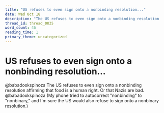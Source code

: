 ```yaml
---
title: "US refuses to even sign onto a nonbinding resolution..."
date: Wed Oct 18
description: "The US refuses to even sign onto a nonbinding resolution affirming that food is a human right. Or that Nazis are bad."
thread_id: thread_0035
word_count: 46
reading_time: 1
primary_theme: uncategorized
---
```


# US refuses to even sign onto a nonbinding resolution...

@babadookspinoza The US refuses to even sign onto a nonbinding resolution affirming that food is a human right. Or that Nazis are bad. @babadookspinoza (My phone tried to autocorrect "nonbinding" to "nonbinary," and I'm sure the US would also refuse to sign onto a nonbinary resolution.)